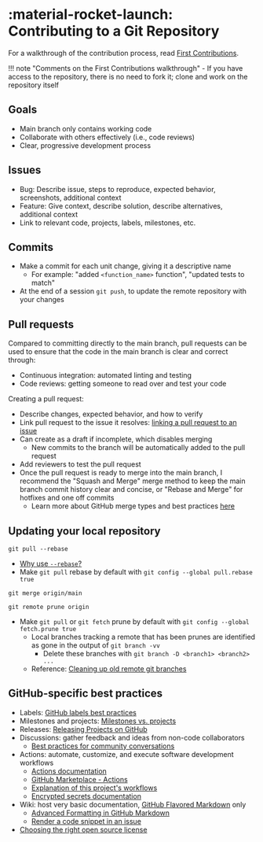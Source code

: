 # :material-rocket-launch: Contributing to a Git Repository

For a walkthrough of the contribution process, read [First Contributions](https://github.com/firstcontributions/first-contributions/blob/master/README.md).

!!! note "Comments on the First Contributions walkthrough"
    - If you have access to the repository, there is no need to fork it; clone and work on the repository itself

## Goals

- Main branch only contains working code
- Collaborate with others effectively (i.e., code reviews)
- Clear, progressive development process

## Issues

- Bug: Describe issue, steps to reproduce, expected behavior, screenshots, additional context
- Feature: Give context, describe solution, describe alternatives, additional context
- Link to relevant code, projects, labels, milestones, etc.

## Commits

- Make a commit for each unit change, giving it a descriptive name
    - For example: "added `<function_name>` function", "updated tests to match"
- At the end of a session `git push`, to update the remote repository with your changes

## Pull requests

Compared to committing directly to the main branch, pull requests can be used to ensure that the code in the main branch is clear and correct through:

- Continuous integration: automated linting and testing
- Code reviews: getting someone to read over and test your code

Creating a pull request:

- Describe changes, expected behavior, and how to verify
- Link pull request to the issue it resolves: [linking a pull request to an issue](https://docs.github.com/en/issues/tracking-your-work-with-issues/linking-a-pull-request-to-an-issue)
- Can create as a draft if incomplete, which disables merging
    - New commits to the branch will be automatically added to the pull request
- Add reviewers to test the pull request
- Once the pull request is ready to merge into the main branch, I recommend the "Squash and Merge" merge method to keep the main branch commit history clear and concise,
or "Rebase and Merge" for hotfixes and one off commits
    - Learn more about GitHub merge types and best practices [here](https://rietta.com/blog/github-merge-types/)

## Updating your local repository

``` title="Update the current local branch and the remote tracking branches for all other branches"
git pull --rebase
```

- [Why use `--rebase`?](https://stackoverflow.com/a/4675513)
- Make `git pull` rebase by default with `git config --global pull.rebase true`

``` title="Update current local branch with commits in the main local branch"
git merge origin/main
```

``` title="Delete remote tracking branches that were deleted from the remote repository"
git remote prune origin
```

- Make `git pull` or `git fetch` prune by default with `git config --global fetch.prune true`
    - Local branches tracking a remote that has been prunes are identified as gone in the output of `git branch -vv`
        - Delete these branches with `git branch -D <branch1> <branch2> ...`
    - Reference: [Cleaning up old remote git branches](https://stackoverflow.com/questions/3184555/cleaning-up-old-remote-git-branches)

## GitHub-specific best practices

- Labels: [GitHub labels best practices](https://medium.com/@dave_lunny/sane-github-labels-c5d2e6004b63)
- Milestones and projects: [Milestones vs. projects](https://stackoverflow.com/a/39701381)
- Releases: [Releasing Projects on GitHub](https://docs.github.com/en/repositories/releasing-projects-on-github/about-releases)
- Discussions: gather feedback and ideas from non-code collaborators
    - [Best practices for community conversations](https://docs.github.com/en/discussions/guides/best-practices-for-community-conversations-on-github)
- Actions: automate, customize, and execute software development workflows
    - [Actions documentation](https://docs.github.com/en/actions)
    - [GitHub Marketplace - Actions](https://github.com/marketplace?type=actions)
    - [Explanation of this project's workflows](../mkdocs.md#ci-cd-using-github-actions)
    - [Encrypted secrets documentation](https://docs.github.com/en/actions/security-guides/encrypted-secrets)
- Wiki: host very basic documentation,
[GitHub Flavored Markdown](https://docs.github.com/en/github/writing-on-github/getting-started-with-writing-and-formatting-on-github/basic-writing-and-formatting-syntax) only
    - [Advanced Formatting in GitHub Markdown](https://gist.github.com/apaskulin/1ad686e42c7165cb9c22f9fe1e389558)
    - [Render a code snippet in an issue](https://docs.github.com/en/github/writing-on-github/working-with-advanced-formatting/creating-a-permanent-link-to-a-code-snippet#linking-to-code)
- [Choosing the right open source license](https://choosealicense.com/)

